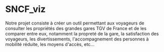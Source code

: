 # SNCF_viz

Notre projet consiste à créer un outil permettant aux voyageurs de consulter les propriétés des grandes gares TGV de France et de les comparer entre eux, notamment la propreté de la gare, la satisfaction des voyageurs, les divertissements, l'accompagnement des personnes à mobilité réduite, les moyens d'accès, etc...

